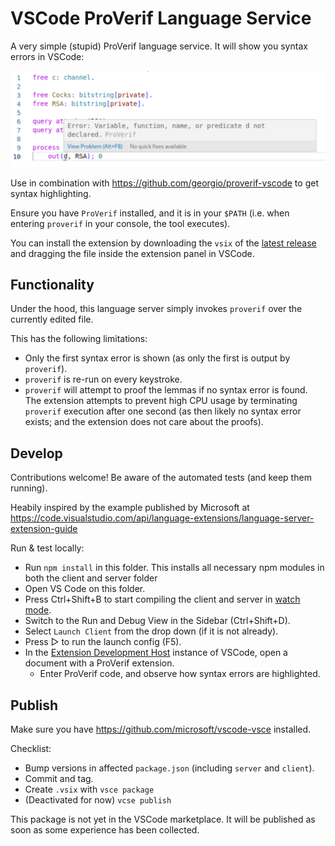 # VSCode ProVerif Language Service

A very simple (stupid) ProVerif language service. It will show you syntax errors in VSCode:

![Screenshot showing how the extension shows errors from ProVerif](./docs/sample.png)

Use in combination with https://github.com/georgio/proverif-vscode to get syntax highlighting.

Ensure you have `ProVerif` installed, and it is in your `$PATH` (i.e. when entering `proverif` in your console, the tool executes).

You can install the extension by downloading the `vsix` of the [latest release](https://github.com/famoser/vscode-proverif-language-service/releases) and dragging the file inside the extension panel in VSCode. 

## Functionality

Under the hood, this language server simply invokes `proverif` over the currently edited file. 

This has the following limitations:
- Only the first syntax error is shown (as only the first is output by `proverif`).
- `proverif` is re-run on every keystroke.
- `proverif` will attempt to proof the lemmas if no syntax error is found. The extension attempts to prevent high CPU usage by terminating `proverif` execution after one second (as then likely no syntax error exists; and the extension does not care about the proofs).

## Develop

Contributions welcome! Be aware of the automated tests (and keep them running).

Heabily inspired by the example published by Microsoft at https://code.visualstudio.com/api/language-extensions/language-server-extension-guide

Run & test locally:

- Run `npm install` in this folder. This installs all necessary npm modules in both the client and server folder
- Open VS Code on this folder.
- Press Ctrl+Shift+B to start compiling the client and server in [watch mode](https://code.visualstudio.com/docs/editor/tasks#:~:text=The%20first%20entry%20executes,the%20HelloWorld.js%20file.).
- Switch to the Run and Debug View in the Sidebar (Ctrl+Shift+D).
- Select `Launch Client` from the drop down (if it is not already).
- Press ▷ to run the launch config (F5).
- In the [Extension Development Host](https://code.visualstudio.com/api/get-started/your-first-extension#:~:text=Then%2C%20inside%20the%20editor%2C%20press%20F5.%20This%20will%20compile%20and%20run%20the%20extension%20in%20a%20new%20Extension%20Development%20Host%20window.) instance of VSCode, open a document with a ProVerif extension.
  - Enter ProVerif code, and observe how syntax errors are highlighted.


## Publish

Make sure you have https://github.com/microsoft/vscode-vsce installed.

Checklist:
- Bump versions in affected `package.json` (including `server` and `client`).
- Commit and tag.
- Create `.vsix` with `vsce package`
- (Deactivated for now) `vcse publish`

This package is not yet in the VSCode marketplace. It will be published as soon as some experience has been collected.

